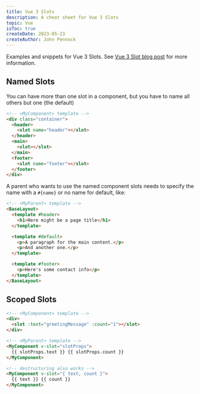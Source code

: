 ```yaml
---
title: Vue 3 Slots
description: A cheat sheet for Vue 3 Slots
topic: Vue
isToc: true
createDate: 2023-05-23
createAuthor: John Pennock
---
```


Examples and snippets for Vue 3 Slots.  See [Vue 3 Slot blog post](/blog/2024/vueslotsblog) for more information.

## Named Slots
You can have more than one slot in a component, but you have to name all others but one (the default)

```html
<!-- <MyComponent> template -->
<div class="container">
  <header>
    <slot name="header"></slot>
  </header>
  <main>
    <slot></slot>
  </main>
  <footer>
    <slot name="footer"></slot>
  </footer>
</div>
```

A parent who wants to use the named component slots needs to specify the name with a `#{name}` or no name for default, like:

```html
<!-- <MyParent> template -->
<BaseLayout>
  <template #header>
    <h1>Here might be a page title</h1>
  </template>

  <template #default>
    <p>A paragraph for the main content.</p>
    <p>And another one.</p>
  </template>

  <template #footer>
    <p>Here's some contact info</p>
  </template>
</BaseLayout>
```

## Scoped Slots

```html
<!-- <MyComponent> template -->
<div>
  <slot :text="greetingMessage" :count="1"></slot>
</div>
```

```html
<!-- <MyParent> template -->
<MyComponent v-slot="slotProps">
  {{ slotProps.text }} {{ slotProps.count }}
</MyComponent>

<!-- destructuring also works -->
<MyComponent v-slot="{ text, count }">
  {{ text }} {{ count }}
</MyComponent>
```

